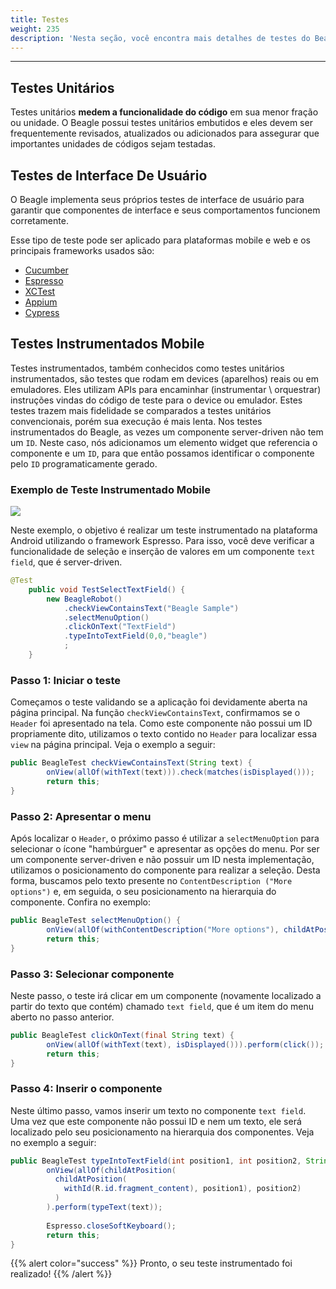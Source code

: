 ```yaml
---
title: Testes
weight: 235
description: 'Nesta seção, você encontra mais detalhes de testes do Beagle e de testes em aplicações com o Beagle.'
---
```


---

## Testes Unitários

Testes unitários **medem a funcionalidade do código** em sua menor fração ou unidade. O Beagle possui testes unitários embutidos e eles devem ser frequentemente revisados, atualizados ou adicionados para assegurar que importantes unidades de códigos sejam testadas.

## Testes de Interface De Usuário

O Beagle implementa seus próprios testes de interface de usuário para garantir que componentes de interface e seus comportamentos funcionem corretamente. 

Esse tipo de teste pode ser aplicado para plataformas mobile e web e os principais frameworks usados são:
- [Cucumber](https://cucumber.io/)
- [Espresso](https://developer.android.com/training/testing/espresso)
- [XCTest](https://developer.apple.com/documentation/xctest)
- [Appium](http://appium.io/)
- [Cypress](https://www.cypress.io/)

## Testes Instrumentados Mobile

Testes instrumentados, também conhecidos como testes unitários instrumentados, são testes que rodam em devices (aparelhos) reais ou em emuladores. Eles utilizam APIs para encaminhar (instrumentar \ orquestrar) instruções vindas do código de teste para o device ou emulador. Estes testes trazem mais fidelidade se comparados a testes unitários convencionais, porém sua execução é mais lenta. Nos testes instrumentados do Beagle, as vezes um componente server-driven não tem um `ID`. Neste caso, nós adicionamos um elemento widget que referencia o componente e um `ID`, para que então possamos identificar o componente pelo `ID` programaticamente gerado.

### Exemplo de Teste Instrumentado Mobile

![](/gif-teste.gif)

Neste exemplo, o objetivo é realizar um teste instrumentado na plataforma Android utilizando o framework Espresso. Para isso, você deve verificar a funcionalidade de seleção e inserção de valores em um componente `text field`, que é server-driven. 

```java
@Test
    public void TestSelectTextField() {
        new BeagleRobot()
            .checkViewContainsText("Beagle Sample")
            .selectMenuOption()
            .clickOnText("TextField")
            .typeIntoTextField(0,0,"beagle")
            ;
    }
```

### Passo 1: Iniciar o teste

Começamos o teste validando se a aplicação foi devidamente aberta na página principal. Na função `checkViewContainsText`, confirmamos se o  `Header` foi apresentado na tela. 
Como este componente não possui um ID propriamente dito, utilizamos o texto contido no `Header` para localizar essa `view` na página principal. Veja o exemplo a seguir: 

```java
public BeagleTest checkViewContainsText(String text) {
        onView(allOf(withText(text))).check(matches(isDisplayed()));
        return this;
}
```

### Passo 2: Apresentar o menu

Após localizar o `Header`, o próximo passo é utilizar a `selectMenuOption` para selecionar o ícone "hambúrguer" e apresentar as opções do menu. Por ser um componente server-driven e não possuir um ID nesta implementação,  utilizamos o posicionamento do componente para realizar a seleção. Desta forma, buscamos pelo texto presente no `ContentDescription ("More options")` e, em seguida, o seu posicionamento na hierarquia do componente. Confira no exemplo: 

```java
public BeagleTest selectMenuOption() {
        onView(allOf(withContentDescription("More options"), childAtPosition(childAtPosition(withId(R.id.action_bar), 1), 0))).perform(click());
        return this;
}
```

### Passo 3: Selecionar componente

Neste passo, o teste irá clicar em um componente \(novamente localizado a partir do texto que contém\) chamado `text field`, que é um item do menu aberto no passo anterior.

```java
public BeagleTest clickOnText(final String text) {
        onView(allOf(withText(text), isDisplayed())).perform(click());
        return this;
}
```

### Passo 4: Inserir o componente

Neste último passo, vamos inserir um texto no componente `text field`. Uma vez que este componente não possui ID e nem um texto, ele será localizado pelo seu posicionamento na hierarquia dos componentes. Veja no exemplo a seguir: 

```java
public BeagleTest typeIntoTextField(int position1, int position2, String text) {
        onView(allOf(childAtPosition(
          childAtPosition(
            withId(R.id.fragment_content), position1), position2)
          )
        ).perform(typeText(text));
                
        Espresso.closeSoftKeyboard();
        return this;
}
```

{{% alert color="success" %}}
Pronto, o seu teste instrumentado foi realizado!
{{% /alert %}}
